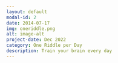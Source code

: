 ```yaml
---
layout: default
modal-id: 2
date: 2014-07-17
img: oneriddle.png
alt: image-alt
project-date: Dec 2022
category: One Riddle per Day
description: Train your brain every day
---
```

